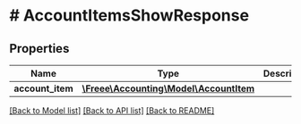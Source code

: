 # # AccountItemsShowResponse

## Properties

Name | Type | Description | Notes
------------ | ------------- | ------------- | -------------
**account_item** | [**\Freee\Accounting\Model\AccountItem**](AccountItem.md) |  | 

[[Back to Model list]](../../README.md#documentation-for-models) [[Back to API list]](../../README.md#documentation-for-api-endpoints) [[Back to README]](../../README.md)


